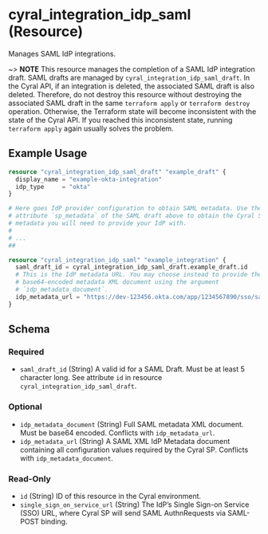 # cyral_integration_idp_saml (Resource)

Manages SAML IdP integrations.

~> **NOTE** This resource manages the completion of a SAML IdP integration
draft. SAML drafts are managed by `cyral_integration_idp_saml_draft`. In the
Cyral API, if an integration is deleted, the associated SAML draft is also
deleted. Therefore, do not destroy this resource without destroying the
associated SAML draft in the same `terraform apply` or `terraform destroy`
operation. Otherwise, the Terraform state will become inconsistent with the
state of the Cyral API. If you reached this inconsistent state, running
`terraform apply` again usually solves the problem.

## Example Usage

```terraform
resource "cyral_integration_idp_saml_draft" "example_draft" {
  display_name = "example-okta-integration"
  idp_type     = "okta"
}

# Here goes IdP provider configuration to obtain SAML metadata. Use the
# attribute `sp_metadata` of the SAML draft above to obtain the Cyral SP SAML
# metadata you will need to provide your IdP with.
#
# ...
##

resource "cyral_integration_idp_saml" "example_integration" {
  saml_draft_id = cyral_integration_idp_saml_draft.example_draft.id
  # This is the IdP metadata URL. You may choose instead to provide the
  # base64-encoded metadata XML document using the argument
  # `idp_metadata_document`.
  idp_metadata_url = "https://dev-123456.okta.com/app/1234567890/sso/saml/metadata"
}
```

<!-- schema generated by tfplugindocs -->

## Schema

### Required

- `saml_draft_id` (String) A valid id for a SAML Draft. Must be at least 5 character long. See attribute `id` in resource `cyral_integration_idp_saml_draft`.

### Optional

- `idp_metadata_document` (String) Full SAML metadata XML document. Must be base64 encoded. Conflicts with `idp_metadata_url`.
- `idp_metadata_url` (String) A SAML XML IdP Metadata document containing all configuration values required by the Cyral SP. Conflicts with `idp_metadata_document`.

### Read-Only

- `id` (String) ID of this resource in the Cyral environment.
- `single_sign_on_service_url` (String) The IdP’s Single Sign-on Service (SSO) URL, where Cyral SP will send SAML AuthnRequests via SAML-POST binding.
